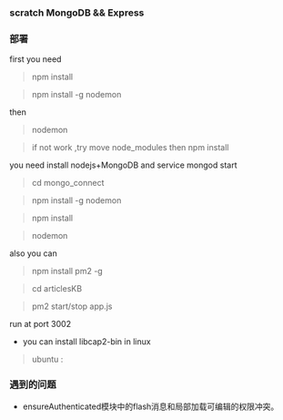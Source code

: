 ### scratch MongoDB && Express

### 部署
first you need 

> npm install 

> npm install -g nodemon

then 

>nodemon

> if not work ,try move node_modules then npm install

you need install nodejs+MongoDB
and service mongod start


> cd mongo_connect

> npm install -g nodemon 

> npm install

> nodemon

also you can 

> npm install pm2 -g

> cd articlesKB

> pm2 start/stop app.js


run at port 3002

+ you can install libcap2-bin in linux

> ubuntu : 


### 遇到的问题

+ ensureAuthenticated模块中的flash消息和局部加载可编辑的权限冲突。
